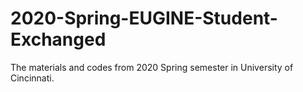 # 2020-Spring-EUGINE-Student-Exchanged
The materials and codes from 2020 Spring semester in University of Cincinnati.
